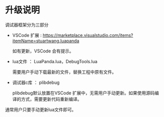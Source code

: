 # 升级说明

调试器框架分为三部分

+ VSCode 扩展 : https://marketplace.visualstudio.com/items?itemName=stuartwang.luapanda

  如有更新，VSCode 会有提示。

+ lua文件 ： LuaPanda.lua，DebugTools.lua

  需要用户手动下载最新的文件，替换工程中原有文件。

+ 调试器c库 ： plibdebug

  plibdebug默认放置在VSCode 扩展中，无需用户手动更新。如果使用源码编译的方式，需要更新代码重新编译。



通常用户只要手动更新lua文件即可。